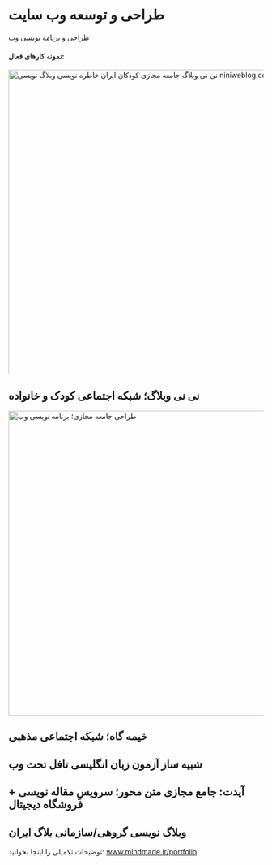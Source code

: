 # طراحی و توسعه وب سایت

<p>
طراحی و برنامه نویسی وب
</p>

<h4>
نمونه کارهای فعال:
</h4>

  <img src="https://mindmade.ir/thm/up/niniweblog-screen-1400.jpg?1" alt="نی نی وبلاگ جامعه مجازی کودکان ایران خاطره نویسی وبلاگ نویسی niniweblog.com" style="width:600px;">

<h2>
  نی نی وبلاگ؛ شبکه اجتماعی کودک و خانواده
</h2>

<img src="https://mindmade.ir/thm/up/kheimegah-screen-1400.jpg?1400" alt="طراحی جامعه مجازی؛ برنامه نویسی وب" style="width:600px;">

<h2>
  خیمه گاه؛ شبکه اجتماعی مذهبی
</h2>

<h2>
  شبیه ساز آزمون زبان انگلیسی تافل تحت وب
</h2>

<h2>
  آیدت: جامع مجازی متن محور؛ سرویسِ مقاله نویسی + فروشگاه دیجیتال
</h2>

<h2>
  وبلاگ نویسی گروهی/سازمانی بلاگ ایران
</h2>

توضیحات تکمیلی را اینجا بخوانید:
www.mindmade.ir/portfolio
